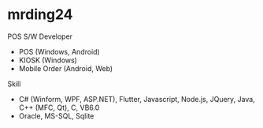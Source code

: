 # mrding24

POS S/W Developer
- POS (Windows, Android)
- KIOSK (Windows)
- Mobile Order (Android, Web)

Skill
- C# (Winform, WPF, ASP.NET), Flutter, Javascript, Node.js, JQuery, Java, C++ (MFC, Qt), C, VB6.0
- Oracle, MS-SQL, Sqlite

